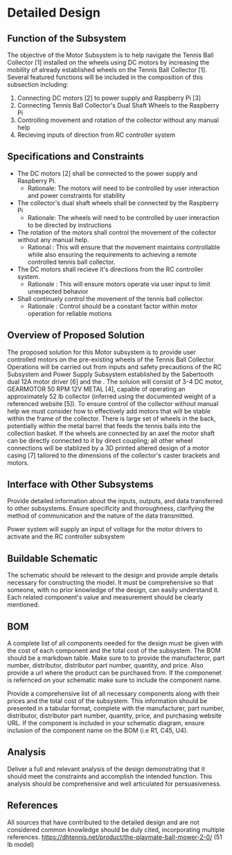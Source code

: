 # Detailed Design

## Function of the Subsystem

The objective of the Motor Subsystem is to help navigate the Tennis Ball Collector [1] installed on the wheels using DC motors by increasing the mobility of already established wheels on the Tennis Ball Collector [1]. Several featured functions will be included in the composition of this subsection including:
  1. Connecting DC motors [2] to power supply and Raspberry Pi [3]
  2. Connecting Tennis Ball Collector's Dual Shaft Wheels to the Raspberry Pi
  3. Controlling movement and rotation of the collector without any manual help
  4. Recieving inputs of direction from RC controller system

## Specifications and Constraints
- The DC motors [2] shall be connected to the power supply and Raspberry Pi.
  - Rationale: The motors will need to be controlled by user interaction and power constraints for stability
- The collector's dual shaft wheels shall be connected by the Raspberry Pi
  - Rationale: The wheels will need to be controlled by user interaction to be directed by instructions
- The rotation of the motors shall control the movement of the collector without any manual help.
   - Rational : This will ensure that the movement maintains controllable while also ensuring the requirements to achieving a remote controlled tennis ball collector.   
- The DC motors shall recieve it's directions from the RC controller system.
  - Rationale : This will ensure motors operate via user input to limit unexpected behavior
- Shall continuely control the movement of the tennis ball collector.
  - Rationale : Control should be a constant factor within motor operation for reliable motions 


## Overview of Proposed Solution

The proposed solution for this Motor subsystem is to provide user controlled motors on the pre-existing wheels of the Tennis Ball Collector. Operations will be carried out from inputs and safety precautions of the RC Subsystem and Power Supply Subsystem established by the Sabertooth dual 12A motor driver [6] and the . The soluion will consist of 3-4 DC motor, GEARMOTOR 50 RPM 12V METAL [4], capable of operating an approximately 52 lb collector (inferred using the documented weight of a referenced website [5]). To ensure control of the collector without manual help we must consider how to effectively add motors that will be stable within the frame of the collector. There is large set of wheels in the back, potentially within the metal barrel that feeds the tennis balls into the collection basket. If the wheels are connected by an axel the motor shaft can be directly connected to it by direct coupling; all other wheel connections will be stablized by a 3D printed altered design of a motor casing [7] tailored to the dimensions of the collector's caster brackets and motors. 


## Interface with Other Subsystems

Provide detailed information about the inputs, outputs, and data transferred to other subsystems. Ensure specificity and thoroughness, clarifying the method of communication and the nature of the data transmitted.

Power system will supply an input of voltage for the motor drivers to activate and the RC controller subsystem 


## Buildable Schematic 


The schematic should be relevant to the design and provide ample details necessary for constructing the model. It must be comprehensive so that someone, with no prior knowledge of the design, can easily understand it. Each related component's value and measurement should be clearly mentioned.


## BOM

A complete list of all components needed for the design must be given with the cost of each component and the total cost of the subsystem. The BOM should be a markdown table. Make sure to to provide the manufacteror, part number, distributor, distributor part number, quantity, and price. Also provide a url where the product can be purchased from. If the componenet is refernced on your schematic make sure to include the component name.

Provide a comprehensive list of all necessary components along with their prices and the total cost of the subsystem. This information should be presented in a tabular format, complete with the manufacturer, part number, distributor, distributor part number, quantity, price, and purchasing website URL. If the component is included in your schematic diagram, ensure inclusion of the component name on the BOM (i.e R1, C45, U4).

## Analysis

Deliver a full and relevant analysis of the design demonstrating that it should meet the constraints and accomplish the intended function. This analysis should be comprehensive and well articulated for persuasiveness.

## References

All sources that have contributed to the detailed design and are not considered common knowledge should be duly cited, incorporating multiple references.
https://dhtennis.net/product/the-playmate-ball-mower-2-0/ (51 lb model)
